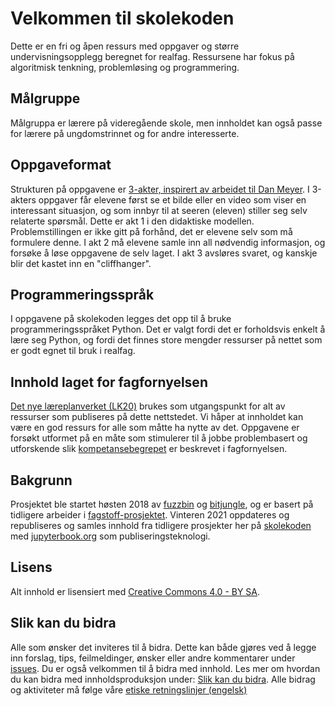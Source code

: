 # Velkommen til skolekoden

Dette er en fri og åpen ressurs med oppgaver og større undervisningsopplegg beregnet for realfag. Ressursene har fokus på algoritmisk tenkning, problemløsing og programmering. 

## Målgruppe
Målgruppa er lærere på videregående skole, men innholdet kan også passe for lærere på ungdomstrinnet og for andre interesserte.

## Oppgaveformat
Strukturen på oppgavene er [3-akter, inspirert av arbeidet til Dan Meyer](https://blog.mrmeyer.com/2013/teaching-with-three-act-tasks-act-one/). I 3-akters oppgaver får elevene først se et bilde eller en video som viser en interessant situasjon, og som innbyr til at seeren (eleven) stiller seg selv relaterte spørsmål. Dette er akt 1 i den didaktiske modellen. Problemstillingen er ikke gitt på forhånd, det er elevene selv som må formulere denne. I akt 2 må elevene samle inn all nødvendig informasjon, og forsøke å løse oppgavene de selv laget. I akt 3 avsløres svaret, og kanskje blir det kastet inn en "cliffhanger".

## Programmeringsspråk
I oppgavene på skolekoden legges det opp til å bruke programmeringsspråket Python. Det er valgt fordi det er forholdsvis enkelt å lære seg Python, og fordi det finnes store mengder ressurser på nettet som er godt egnet til bruk i realfag.

## Innhold laget for fagfornyelsen
[Det nye læreplanverket (LK20)](https://www.udir.no/laring-og-trivsel/lareplanverket/) brukes som utgangspunkt for alt av ressurser som publiseres på dette nettstedet. Vi håper at innholdet kan være en god ressurs for alle som måtte ha nytte av det. Oppgavene er forsøkt utformet på en måte som stimulerer til å jobbe problembasert og utforskende slik [kompetansebegrepet](https://www.udir.no/lk20/overordnet-del/prinsipper-for-laring-utvikling-og-danning/kompetanse-i-fagene/) er beskrevet i fagfornyelsen.

## Bakgrunn
Prosjektet ble startet høsten 2018 av [fuzzbin](https://github.com/fuzzbin) og [bitjungle](https://github.com/bitjungle), og er basert på tidligere arbeider i [fagstoff-prosjektet](https://github.com/fagstoff). Vinteren 2021 oppdateres og republiseres og samles innhold fra tidligere prosjekter her på [skolekoden](https://skolekoden.no) med [jupyterbook.org](https://jupyterbook.org/intro.html) som publiseringsteknologi.

## Lisens
Alt innhold er lisensiert med [Creative Commons 4.0 - BY SA](https://creativecommons.org/licenses/by-sa/4.0/deed.no).

## Slik kan du bidra
Alle som ønsker det inviteres til å bidra. Dette kan både gjøres ved å legge inn forslag, tips, feilmeldinger, ønsker eller andre kommentarer under [issues](https://github.com/fagstoff/Skolekoden/issues). Du er også velkommen til å bidra med innhold. Les mer om hvordan du kan bidra med innholdsproduksjon under: [Slik kan du bidra](CONTRIBUTING.md). Alle bidrag og aktiviteter må følge våre [etiske retningslinjer (engelsk)](CODE_OF_CONDUCT.md)

